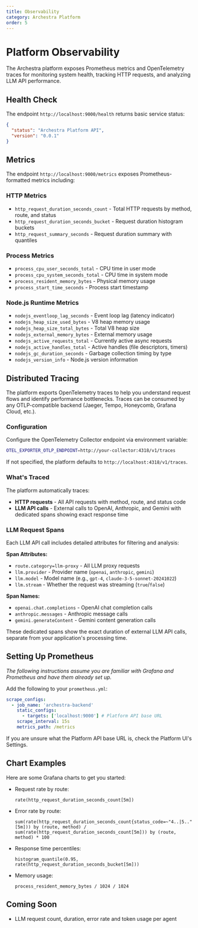 ```yaml
---
title: Observability
category: Archestra Platform
order: 5
---
```


# Platform Observability

The Archestra platform exposes Prometheus metrics and OpenTelemetry traces for monitoring system health, tracking HTTP requests, and analyzing LLM API performance.

## Health Check

The endpoint `http://localhost:9000/health` returns basic service status:

```json
{
  "status": "Archestra Platform API",
  "version": "0.0.1"
}
```

## Metrics

The endpoint `http://localhost:9000/metrics` exposes Prometheus-formatted metrics including:

### HTTP Metrics

- `http_request_duration_seconds_count` - Total HTTP requests by method, route, and status
- `http_request_duration_seconds_bucket` - Request duration histogram buckets
- `http_request_summary_seconds` - Request duration summary with quantiles

### Process Metrics

- `process_cpu_user_seconds_total` - CPU time in user mode
- `process_cpu_system_seconds_total` - CPU time in system mode
- `process_resident_memory_bytes` - Physical memory usage
- `process_start_time_seconds` - Process start timestamp

### Node.js Runtime Metrics

- `nodejs_eventloop_lag_seconds` - Event loop lag (latency indicator)
- `nodejs_heap_size_used_bytes` - V8 heap memory usage
- `nodejs_heap_size_total_bytes` - Total V8 heap size
- `nodejs_external_memory_bytes` - External memory usage
- `nodejs_active_requests_total` - Currently active async requests
- `nodejs_active_handles_total` - Active handles (file descriptors, timers)
- `nodejs_gc_duration_seconds` - Garbage collection timing by type
- `nodejs_version_info` - Node.js version information

## Distributed Tracing

The platform exports OpenTelemetry traces to help you understand request flows and identify performance bottlenecks. Traces can be consumed by any OTLP-compatible backend (Jaeger, Tempo, Honeycomb, Grafana Cloud, etc.).

### Configuration

Configure the OpenTelemetry Collector endpoint via environment variable:

```bash
OTEL_EXPORTER_OTLP_ENDPOINT=http://your-collector:4318/v1/traces
```

If not specified, the platform defaults to `http://localhost:4318/v1/traces`.

### What's Traced

The platform automatically traces:

- **HTTP requests** - All API requests with method, route, and status code
- **LLM API calls** - External calls to OpenAI, Anthropic, and Gemini with dedicated spans showing exact response time

### LLM Request Spans

Each LLM API call includes detailed attributes for filtering and analysis:

**Span Attributes:**
- `route.category=llm-proxy` - All LLM proxy requests
- `llm.provider` - Provider name (`openai`, `anthropic`, `gemini`)
- `llm.model` - Model name (e.g., `gpt-4`, `claude-3-5-sonnet-20241022`)
- `llm.stream` - Whether the request was streaming (`true`/`false`)

**Span Names:**
- `openai.chat.completions` - OpenAI chat completion calls
- `anthropic.messages` - Anthropic message calls
- `gemini.generateContent` - Gemini content generation calls

These dedicated spans show the exact duration of external LLM API calls, separate from your application's processing time.

## Setting Up Prometheus

_The following instructions assume you are familiar with Grafana and Prometheus and have them already set up._

Add the following to your `prometheus.yml`:

```yaml
scrape_configs:
  - job_name: 'archestra-backend'
    static_configs:
      - targets: ['localhost:9000'] # Platform API base URL
    scrape_interval: 15s
    metrics_path: /metrics
```

If you are unsure what the Platform API base URL is, check the Platform UI's Settings.

## Chart Examples

Here are some Grafana charts to get you started:

- Request rate by route:
  ```promql
  rate(http_request_duration_seconds_count[5m])
  ```

- Error rate by route:
  ```promql
  sum(rate(http_request_duration_seconds_count{status_code=~"4..|5.."}[5m])) by (route, method) / sum(rate(http_request_duration_seconds_count[5m])) by (route, method) * 100
  ```
  
- Response time percentiles:
  ```promql
  histogram_quantile(0.95, rate(http_request_duration_seconds_bucket[5m]))
  ```
  
- Memory usage:
  ```promql
  process_resident_memory_bytes / 1024 / 1024
  ```

## Coming Soon

- LLM request count, duration, error rate and token usage per agent
